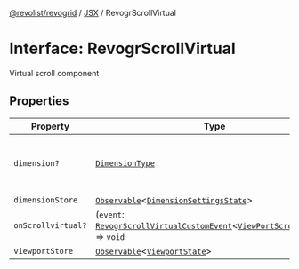 [@revolist/revogrid](README.md) / [JSX](Namespace.JSX.md) / RevogrScrollVirtual

# Interface: RevogrScrollVirtual

Virtual scroll component

## Properties

| Property | Type | Description | Defined in |
| ------ | ------ | ------ | ------ |
| `dimension?` | [`DimensionType`](TypeAlias.DimensionType.md) | Scroll dimension (`X` - `rgCol` or `Y` - `rgRow`) | [src/components.d.ts:2050](https://github.com/revolist/revogrid/blob/69db770b4dd0e83354c8d987e03567beaf944291/src/components.d.ts#L2050) |
| `dimensionStore` | [`Observable`](TypeAlias.Observable.md)\<[`DimensionSettingsState`](Interface.DimensionSettingsState.md)\> | Dimensions | [src/components.d.ts:2054](https://github.com/revolist/revogrid/blob/69db770b4dd0e83354c8d987e03567beaf944291/src/components.d.ts#L2054) |
| `onScrollvirtual?` | (`event`: [`RevogrScrollVirtualCustomEvent`](Interface.RevogrScrollVirtualCustomEvent.md)\<[`ViewPortScrollEvent`](TypeAlias.ViewPortScrollEvent.md)\>) => `void` | Scroll event | [src/components.d.ts:2058](https://github.com/revolist/revogrid/blob/69db770b4dd0e83354c8d987e03567beaf944291/src/components.d.ts#L2058) |
| `viewportStore` | [`Observable`](TypeAlias.Observable.md)\<[`ViewportState`](Interface.ViewportState.md)\> | Viewport | [src/components.d.ts:2062](https://github.com/revolist/revogrid/blob/69db770b4dd0e83354c8d987e03567beaf944291/src/components.d.ts#L2062) |

